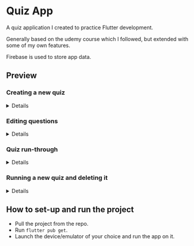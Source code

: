# Quiz App

A quiz application I created to practice Flutter development.

Generally based on the udemy course which I followed, but extended with some of my own features. 

Firebase is used to store app data.

## Preview

### Creating a new quiz
<details>

![](https://github.com/MiraculousNightingale/nightingale_flutter_quizapp/blob/localstore/preview_gifs/creating_new_quiz.gif)
 
</details>

### Editing questions
<details>

![](https://github.com/MiraculousNightingale/nightingale_flutter_quizapp/blob/localstore/preview_gifs/editing_questions.gif)
 
</details>

### Quiz run-through
<details>

![](https://github.com/MiraculousNightingale/nightingale_flutter_quizapp/blob/localstore/preview_gifs/quiz_walkthrough.gif)
 
</details>

### Running a new quiz and deleting it
<details>

![](https://github.com/MiraculousNightingale/nightingale_flutter_quizapp/blob/localstore/preview_gifs/running_new_quiz_and_deleting.gif)
 
</details>

## How to set-up and run the project

- Pull the project from the repo.
- Run `flutter pub get`.
- Launch the device/emulator of your choice and run the app on it.
